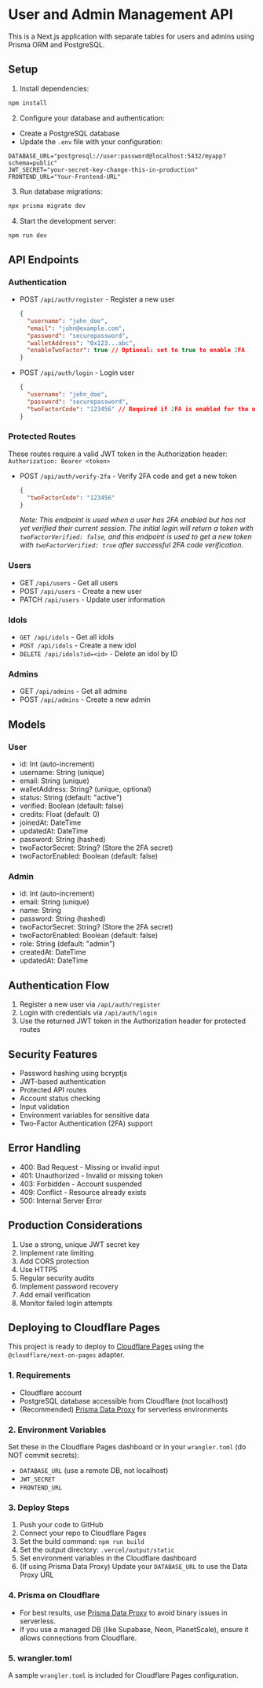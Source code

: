# User and Admin Management API

This is a Next.js application with separate tables for users and admins using Prisma ORM and PostgreSQL.

## Setup

1. Install dependencies:
```bash
npm install
```

2. Configure your database and authentication:
- Create a PostgreSQL database
- Update the `.env` file with your configuration:
```env
DATABASE_URL="postgresql://user:password@localhost:5432/myapp?schema=public"
JWT_SECRET="your-secret-key-change-this-in-production"
FRONTEND_URL="Your-Frontend-URL"
```

3. Run database migrations:
```bash
npx prisma migrate dev
```

4. Start the development server:
```bash
npm run dev
```

## API Endpoints

### Authentication
- POST `/api/auth/register` - Register a new user
  ```json
  {
    "username": "john_doe",
    "email": "john@example.com",
    "password": "securepassword",
    "walletAddress": "0x123...abc",
    "enableTwoFactor": true // Optional: set to true to enable 2FA
  }
  ```

- POST `/api/auth/login` - Login user
  ```json
  {
    "username": "john_doe",
    "password": "securepassword",
    "twoFactorCode": "123456" // Required if 2FA is enabled for the user
  }
  ```

### Protected Routes
These routes require a valid JWT token in the Authorization header:
`Authorization: Bearer <token>`

- POST `/api/auth/verify-2fa` - Verify 2FA code and get a new token
  ```json
  {
    "twoFactorCode": "123456"
  }
  ```
  *Note: This endpoint is used when a user has 2FA enabled but has not yet verified their current session. The initial login will return a token with `twoFactorVerified: false`, and this endpoint is used to get a new token with `twoFactorVerified: true` after successful 2FA code verification.*

### Users
- GET `/api/users` - Get all users
- POST `/api/users` - Create a new user
- PATCH `/api/users` - Update user information

### Idols

- `GET /api/idols` - Get all idols
- `POST /api/idols` - Create a new idol
- `DELETE /api/idols?id=<id>` - Delete an idol by ID

### Admins
- GET `/api/admins` - Get all admins
- POST `/api/admins` - Create a new admin

## Models

### User
- id: Int (auto-increment)
- username: String (unique)
- email: String (unique)
- walletAddress: String? (unique, optional)
- status: String (default: "active")
- verified: Boolean (default: false)
- credits: Float (default: 0)
- joinedAt: DateTime
- updatedAt: DateTime
- password: String (hashed)
- twoFactorSecret: String? (Store the 2FA secret)
- twoFactorEnabled: Boolean (default: false)

### Admin
- id: Int (auto-increment)
- email: String (unique)
- name: String
- password: String (hashed)
- twoFactorSecret: String? (Store the 2FA secret)
- twoFactorEnabled: Boolean (default: false)
- role: String (default: "admin")
- createdAt: DateTime
- updatedAt: DateTime

## Authentication Flow
1. Register a new user via `/api/auth/register`
2. Login with credentials via `/api/auth/login`
3. Use the returned JWT token in the Authorization header for protected routes

## Security Features
- Password hashing using bcryptjs
- JWT-based authentication
- Protected API routes
- Account status checking
- Input validation
- Environment variables for sensitive data
- Two-Factor Authentication (2FA) support

## Error Handling
- 400: Bad Request - Missing or invalid input
- 401: Unauthorized - Invalid or missing token
- 403: Forbidden - Account suspended
- 409: Conflict - Resource already exists
- 500: Internal Server Error

## Production Considerations
1. Use a strong, unique JWT secret key
2. Implement rate limiting
3. Add CORS protection
4. Use HTTPS
5. Regular security audits
6. Implement password recovery
7. Add email verification
8. Monitor failed login attempts

## Deploying to Cloudflare Pages

This project is ready to deploy to [Cloudflare Pages](https://pages.cloudflare.com/) using the `@cloudflare/next-on-pages` adapter.

### 1. Requirements
- Cloudflare account
- PostgreSQL database accessible from Cloudflare (not localhost)
- (Recommended) [Prisma Data Proxy](https://www.prisma.io/docs/data-platform/data-proxy) for serverless environments

### 2. Environment Variables
Set these in the Cloudflare Pages dashboard or in your `wrangler.toml` (do NOT commit secrets):
- `DATABASE_URL` (use a remote DB, not localhost)
- `JWT_SECRET`
- `FRONTEND_URL`

### 3. Deploy Steps
1. Push your code to GitHub
2. Connect your repo to Cloudflare Pages
3. Set the build command: `npm run build`
4. Set the output directory: `.vercel/output/static`
5. Set environment variables in the Cloudflare dashboard
6. (If using Prisma Data Proxy) Update your `DATABASE_URL` to use the Data Proxy URL

### 4. Prisma on Cloudflare
- For best results, use [Prisma Data Proxy](https://www.prisma.io/docs/data-platform/data-proxy) to avoid binary issues in serverless.
- If you use a managed DB (like Supabase, Neon, PlanetScale), ensure it allows connections from Cloudflare.

### 5. wrangler.toml
A sample `wrangler.toml` is included for Cloudflare Pages configuration.

